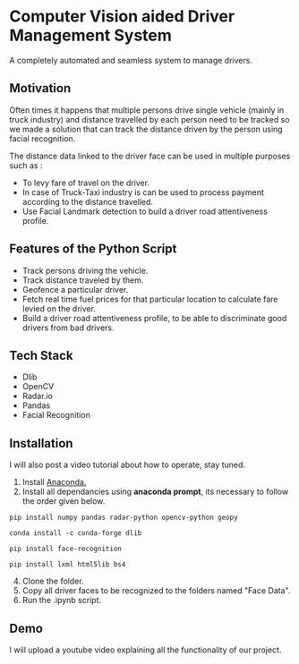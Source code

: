 # Computer Vision aided Driver Management System

A completely automated and seamless system to manage drivers.

## Motivation 

Often times it happens that multiple persons drive single vehicle (mainly in truck industry) and distance travelled by each person need to be tracked so we made a solution that can track the distance driven by the person using facial recognition.

The distance data linked to the driver face can be used in multiple purposes such as :

* To levy fare of travel on the driver.
* In case of Truck-Taxi industry is can be used to process payment according to the distance travelled.
* Use Facial Landmark detection to build a driver road attentiveness profile.


## Features of the Python Script

* Track persons driving the vehicle.
* Track distance traveled by them. 
* Geofence a particular driver.
* Fetch real time fuel prices for that particular location to calculate fare levied on the driver.
* Build a driver road attentiveness profile, to be able to discriminate good drivers from bad drivers. 

## Tech Stack

* Dlib
* OpenCV
* Radar.io
* Pandas
* Facial Recognition

## Installation

I will also post a video tutorial about how to operate, stay tuned.

1. Install [Anaconda.](https://www.anaconda.com/)
2. Install all dependancies using **anaconda prompt**, its necessary to follow the order given below.
```
pip install numpy pandas radar-python opencv-python geopy
```
```
conda install -c conda-forge dlib
```
```
pip install face-recognition
```
```
pip install lxml html5lib bs4
```
4. Clone the folder.
5. Copy all driver faces to be recognized to the folders named "Face Data".
6. Run the .ipynb script. 

## Demo

I will upload a youtube video explaining all the functionality of our project.

